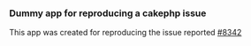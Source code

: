 ### Dummy app for reproducing a cakephp issue

This app was created for reproducing the issue reported [#8342](https://github.com/cakephp/cakephp/issues/8342)
